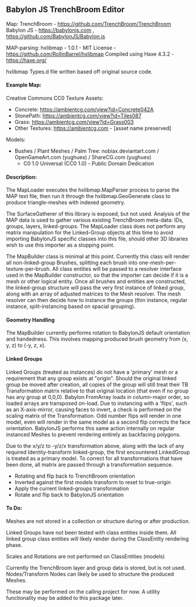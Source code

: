 ## Babylon JS TrenchBroom Editor

Map: TrenchBroom - https://github.com/TrenchBroom/TrenchBroom
Babylon JS - https://babylonjs.com , https://github.com/BabylonJS/Babylon.js

MAP-parsing: hxlibmap - 1.0.1 - MIT License - https://github.com/RollinBarrel/hxlibmap
Compiled using Haxe 4.3.2 - https://haxe.org/

hxlibmap Types.d file written based off original source code.


#### Example Map:
Creative Commons CC0 Texture Assets:
* Concrete: https://ambientcg.com/view?id=Concrete042A
* StonePath: https://ambientcg.com/view?id=Tiles087
* Grass: https://ambientcg.com/view?id=Grass003
* Other Textures: https://ambientcg.com - [asset name preserved]

Models:
* Bushes / Plant Meshes / Palm Tree: nobiax.deviantart.com / OpenGameArt.com (yughues) / ShareCG.com (yughues)
  * C0 1.0 Universal (CC0 1.0) - Public Domain Dedication 


####  Description:  
The MapLoader executes the hxlibmap.MapParser process to parse the MAP text file, then run it through the hxlibmap.GeoGenerate class to produce triangle-meshes with indexed geometry.

The SurfaceGatherer of this library is exposed, but not used. Analysis of the MAP data is used to gather various existing TrenchBroom meta-data: IDs, groups, layers, linked-groups. The MapLoader class does not perform any matrix manipulation for the Linked-Group objects at this time to avoid importing BabylonJS specific classes into this file, should other 3D libraries wish to use this importer as a stopping point.

The MapBuilder class is minimal at this point. Currently this class will render all non-linked-group Brushes, splitting each brush into one-mesh-per-texture-per-brush. All class entities will be passed to a resolver interface used in the MapBuilder constructor, so that the importer can decide if it is a mesh or other logical entity. Once all brushes and entities are constructed, the linked-group structure will pass the very first instance of linked group, along with an array of adjusted matrices to the Mesh resolver. The mesh resolver can then decide how to instance the groups (thin instance, regular instance, split-instancing based on spacial grouping).


#### Geometry Handling
The MapBuilder currently performs rotation to BabylonJS default orientation and handedness. This involves mapping produced brush geometry from (x, y, z) to (-y, z, x).


#### Linked Groups
Linked Groups (treated as instances) do not have a 'primary' mesh or a requirement that any group exists at "origin". Should the original linked group be moved after creation, all copies of the group will still treat their TB Transformation matrix relative to that original location (that even if no group has any group at 0,0,0).
Babylon FromArray loads in column-major order, so loaded arrays are transposed on-load.
Due to instancing with a 'flips', such as an X-axis-mirror, causing faces to invert, a check is performed on the scaling matrix of the Transformation. Odd number flips will render in one model, even will render in the same model as a second flip corrects the face orientation. BabylonJS performs this same action internally on regular instanced Meshes to prevent rendering entirely as backfacing polygons.

Due to the x/y/z to -y/z/x transformation above, along with the lack of any required Identity-transform linked-group, the first encountered LinkedGroup is treated as a primary model. To correct for all transformations that have been done, all matrix are passed through a transformation sequence.
* Rotating and flip back to TrenchBroom orientation
* Inverted against the first models transform to reset to true-origin
* Apply the current linked-groups transformation
* Rotate and flip back to BabylonJS orientation 

#### To Do:
Meshes are not stored in a collection or structure during or after production.

Linked Groups have not been tested with class entities inside them. All linked group class entities will likely render during the ClassEntity rendering phase.

Scales and Rotations are not performed on ClassEntities (models)

Currently the TrenchBroom layer and group data is stored, but is not used. Nodes/Transform Nodes can likely be used to structure the produced Meshes.

These may be performed on the calling project for now. A utility functionality may be added to this package later.